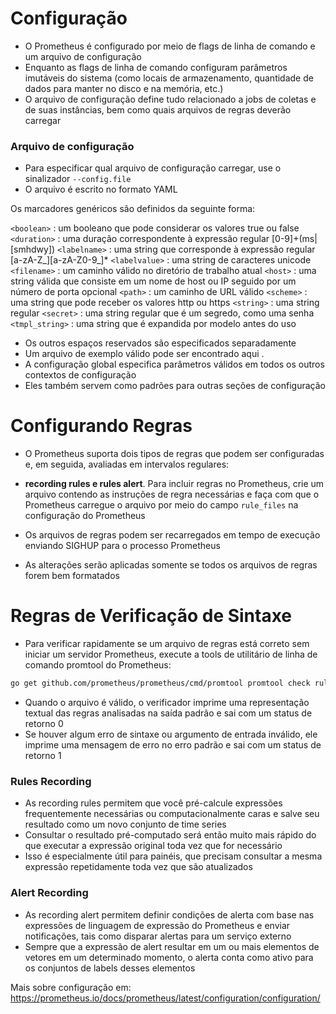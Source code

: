 # Configuração

* O Prometheus é configurado por meio de flags de linha de comando e um arquivo de configuração
* Enquanto as flags de linha de comando configuram parâmetros imutáveis ​​do sistema (como locais de armazenamento, quantidade de dados para manter no disco e na memória, etc.)
* O arquivo de configuração define tudo relacionado a jobs de coletas e de suas instâncias, bem como quais arquivos de regras deverão carregar

### Arquivo de configuração

* Para especificar qual arquivo de configuração carregar, use o sinalizador ```--config.file```
* O arquivo é escrito no formato YAML

Os marcadores genéricos são definidos da seguinte forma:

```<boolean>``` : um booleano que pode considerar os valores true ou false
```<duration>``` : uma duração correspondente à expressão regular [0-9]+(ms|[smhdwy])
```<labelname>``` : uma string que corresponde à expressão regular [a-zA-Z_][a-zA-Z0-9_]*
```<labelvalue>``` : uma string de caracteres unicode
```<filename>``` : um caminho válido no diretório de trabalho atual
```<host>``` : uma string válida que consiste em um nome de host ou IP seguido por um número de porta opcional
```<path>``` : um caminho de URL válido
```<scheme>``` : uma string que pode receber os valores http ou https
```<string>``` : uma string regular
```<secret>``` : uma string regular que é um segredo, como uma senha
```<tmpl_string>``` : uma string que é expandida por modelo antes do uso

* Os outros espaços reservados são especificados separadamente
* Um arquivo de exemplo válido pode ser encontrado aqui .
* A configuração global especifica parâmetros válidos em todos os outros contextos de configuração
* Eles também servem como padrões para outras seções de configuração

# Configurando Regras

* O Prometheus suporta dois tipos de regras que podem ser configuradas e, em seguida, avaliadas em intervalos regulares:

* **recording rules e rules alert**. Para incluir regras no Prometheus, crie um arquivo contendo as instruções de regra necessárias e faça com que o Prometheus carregue o arquivo por meio do campo ```rule_files``` na configuração do Prometheus
* Os arquivos de regras podem ser recarregados em tempo de execução enviando SIGHUP para o processo Prometheus
* As alterações serão aplicadas somente se todos os arquivos de regras forem bem formatados


# Regras de Verificação de Sintaxe

* Para verificar rapidamente se um arquivo de regras está correto sem iniciar um servidor Prometheus, execute a tools de utilitário de linha de comando promtool do Prometheus:

```bash
go get github.com/prometheus/prometheus/cmd/promtool promtool check rules /path/to/example.rules.yml
```

* Quando o arquivo é válido, o verificador imprime uma representação textual das regras analisadas na saída padrão e sai com um status de retorno 0
* Se houver algum erro de sintaxe ou argumento de entrada inválido, ele imprime uma mensagem de erro no erro padrão e sai com um status de retorno 1

### Rules Recording

* As recording rules permitem que você pré-calcule expressões frequentemente necessárias ou computacionalmente caras e salve seu resultado como um novo conjunto de time series
* Consultar o resultado pré-computado será então muito mais rápido do que executar a expressão original toda vez que for necessário
* Isso é especialmente útil para painéis, que precisam consultar a mesma expressão repetidamente toda vez que são atualizados

### Alert Recording

* As recording alert permitem definir condições de alerta com base nas expressões de linguagem de expressão do Prometheus e enviar notificações, tais como disparar alertas para um serviço externo
* Sempre que a expressão de alert resultar em um ou mais elementos de vetores em um determinado momento, o alerta conta como ativo para os conjuntos de labels desses elementos

Mais sobre configuração em: https://prometheus.io/docs/prometheus/latest/configuration/configuration/
